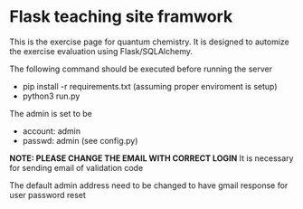 Flask teaching site framwork
============================

This is the exercise page for quantum chemistry. 
It is designed to automize the exercise evaluation using Flask/SQLAlchemy.

The following command should be executed before running the server
* pip install -r requirements.txt (assuming proper enviroment is setup)
* python3 run.py

The admin is set to be 
* account: admin
* passwd: admin
(see config.py)

__NOTE: PLEASE CHANGE THE EMAIL WITH CORRECT LOGIN__
It is necessary for sending email of validation code

The default admin address need to be changed to have gmail response for user password reset

